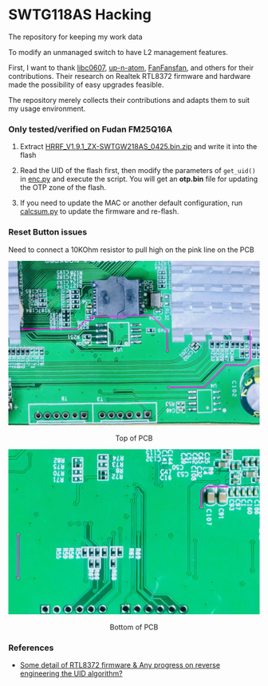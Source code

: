 SWTG118AS Hacking
===

The repository for keeping my work data

To modify an unmanaged switch to have L2 management features.

First, I want to thank [libc0607](https://github.com/libc0607), [up-n-atom](https://github.com/up-n-atom), [FanFansfan](https://github.com/FanFansfan), and others for their contributions. Their research on Realtek RTL8372 firmware and hardware made the possibility of easy upgrades feasible.

The repository merely collects their contributions and adapts them to suit my usage environment.

### Only tested/verified on Fudan FM25Q16A

1. Extract [HRRF_V1.9.1_ZX-SWTGW218AS_0425.bin.zip](./firmwares/HRRF_V1.9.1_ZX-SWTGW218AS_0425.bin.zip) and write it into the flash

2. Read the UID of the flash first, then modify the parameters of `get_uid()` in [enc.py](./enc.py) and execute the script. You will get an **otp.bin** file for updating the OTP zone of the flash.

3. If you need to update the MAC or another default configuration, run [calcsum.py](./calcsum.py) to update the firmware and re-flash.

### Reset Button issues

Need to connect a 10KOhm resistor to pull high on the pink line on the PCB

![PCB_TOP](./pcb/PCB_Front.jpg)
<p style="text-align: center;">Top of PCB</p>

![PCB_BOTTOM](./pcb/PCB_Back.jpg)
<p style="text-align: center;">Bottom of PCB</p>

### References

* [Some detail of RTL8372 firmware & Any progress on reverse engineering the UID algorithm?](https://github.com/up-n-atom/SWTG118AS/issues/4)

